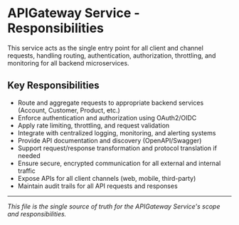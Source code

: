 # APIGateway Service - Responsibilities

This service acts as the single entry point for all client and channel requests, handling routing, authentication, authorization, throttling, and monitoring for all backend microservices.

## Key Responsibilities
- Route and aggregate requests to appropriate backend services (Account, Customer, Product, etc.)
- Enforce authentication and authorization using OAuth2/OIDC
- Apply rate limiting, throttling, and request validation
- Integrate with centralized logging, monitoring, and alerting systems
- Provide API documentation and discovery (OpenAPI/Swagger)
- Support request/response transformation and protocol translation if needed
- Ensure secure, encrypted communication for all external and internal traffic
- Expose APIs for all client channels (web, mobile, third-party)
- Maintain audit trails for all API requests and responses

---

_This file is the single source of truth for the APIGateway Service's scope and responsibilities._
